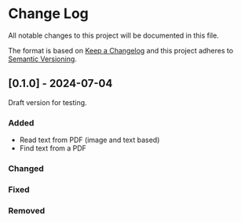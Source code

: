 # Change Log
All notable changes to this project will be documented in this file.
 
The format is based on [Keep a Changelog](http://keepachangelog.com/)
and this project adheres to [Semantic Versioning](http://semver.org/).
 
## [0.1.0] - 2024-07-04
 
Draft version for testing.
 
### Added
- Read text from PDF (image and text based)
- Find text from a PDF

### Changed
 
### Fixed

### Removed
